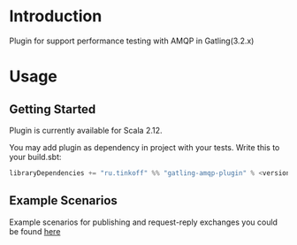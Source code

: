 # Introduction

Plugin for support performance testing with AMQP in Gatling(3.2.x)

# Usage

## Getting Started
Plugin is currently available for Scala 2.12.

You may add plugin as dependency in project with your tests. Write this to your build.sbt: 
``` scala
libraryDependencies += "ru.tinkoff" %% "gatling-amqp-plugin" % <version> % Test
``` 

## Example Scenarios
Example scenarios for publishing and request-reply exchanges you could be found [here](https://github.com/TinkoffCreditSystems/gatling-amqp-plugin/tree/master/src/test/scala/ru/tinkoff/gatling/amqp/examples/)
